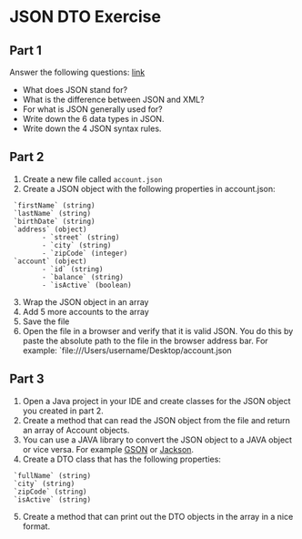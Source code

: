 # JSON DTO Exercise

## Part 1

Answer the following questions: [link](https://www.w3schools.com/js/js_json_intro.asp)

* What does JSON stand for?
* What is the difference between JSON and XML?
* For what is JSON generally used for?
* Write down the 6 data types in JSON.
* Write down the 4 JSON syntax rules.

## Part 2

1. Create a new file called `account.json`
2. Create a JSON object with the following properties in account.json:

```
 `firstName` (string)
 `lastName` (string)
 `birthDate` (string)
 `address` (object)
        - `street` (string)
        - `city` (string)
        - `zipCode` (integer)
 `account` (object)
        - `id` (string)
        - `balance` (string)
        - `isActive` (boolean)
```

3. Wrap the JSON object in an array 
4. Add 5 more accounts to the array 
5. Save the file
6. Open the file in a browser and verify that it is valid JSON. You do this by paste the absolute path to the file in the browser address bar. For example: `file:///Users/username/Desktop/account.json

## Part 3

1. Open a Java project in your IDE and create classes for the JSON object you created in part 2.
2. Create a method that can read the JSON object from the file and return an array of Account objects.
3. You can use a JAVA library to convert the JSON object to a JAVA object or vice versa. For example [GSON](https://github.com/google/gson) or [Jackson](https://www.baeldung.com/jackson-object-mapper-tutorial).
4. Create a DTO class that has the following properties:

```
 `fullName` (string)
 `city` (string)
 `zipCode` (string)
 `isActive` (string)
```

5. Create a method that can print out the DTO objects in the array in a nice format.


